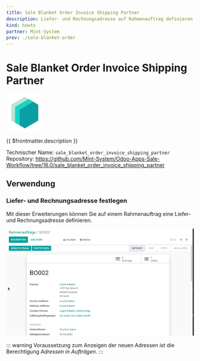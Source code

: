 ```yaml
---
title: Sale Blanket Order Invoice Shipping Partner
description: Liefer- und Rechnungsadresse auf Rahmenauftrag definieren.
kind: howto
partner: Mint-System
prev: ./sale-blanket-order
---
```


# Sale Blanket Order Invoice Shipping Partner

![icon_oms_box](attachments/icons_odoo_mint_system.png)

{{ $frontmatter.description }}

Technischer Name: `sale_blanket_order_invoice_shipping_partner`\
Repository: <https://github.com/Mint-System/Odoo-Apps-Sale-Workflow/tree/16.0/sale_blanket_order_invoice_shipping_partner>

## Verwendung

### Liefer- und Rechnungsadresse festlegen

Mit dieser Erweiterungen können Sie auf einem Rahmenauftrag eine Liefer- und Rechnungsadresse definieren.

![Sale Blanket Order Invoice Shipping Partner](attachments/Sale%20Blanket%20Order%20Invoice%20Shipping%20Partner.gif)

::: warning
Voraussetzung zum Anzeigen der neuen Adressen ist die Berechtigung _Adressen in Aufträgen_.
:::
